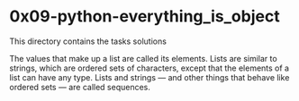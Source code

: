 # 0x09-python-everything_is_object

This directory contains the tasks solutions


The values that make up a list are called its elements. Lists are similar to strings, which are ordered sets of characters, except that the elements of a list can have any type. Lists and strings — and other things that behave like ordered sets — are called sequences.
